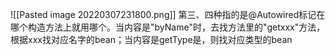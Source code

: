 ![[Pasted image 20220307231800.png]]
第三、四种指的是@Autowired标记在哪个构造方法上就用哪个。当内容是"byName"时，去找方法里的"getxxx"方法，根据xxx找对应名字的bean；当内容是getType是，则找对应类型的bean